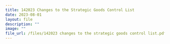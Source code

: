 ```yaml
---
title: 142023 Changes to the Strategic Goods Control List
date: 2023-08-01
layout: file
description: ""
image: ""
file_url: /files/142023 changes to the strategic goods control list.pdf
---
```

